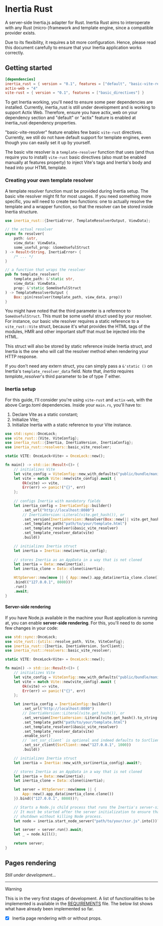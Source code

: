 # Inertia Rust

A server-side Inertia.js adapter for Rust. Inertia Rust aims to interoperate with any
Rust (micro-)framework and template engine, since a compatible provider exists.

Due to its flexibility, it requires a bit more configuration. Hence, please read
this document carefully to ensure that your Inertia application works correctly.

## Getting started

```toml
[dependencies]
inertia_rust = { version = "0.1", features = ["default", "basic-vite-resolver"] }
actix-web = "4"
vite-rust = { version = "0.1", features = ["basic_directives"] }
```

To get Inertia working, you'll need to ensure some peer dependencies are installed.
Currently, inertia_rust is still under development and is working to support Actix Web.
Therefore, ensure you have actix_web on your dependency section and "default" or "actix"
feature is enabled at inertia_rust dependency properties.

"basic-vite-resolver" feature enables few basic `vite-rust` directives. Currently, we
still do not have default support for template engines, even though you can easily set
it up by yourself.

The basic vite resolver is a `template-resolver` function that uses (and thus require you
to install) `vite-rust` basic directives (also must be enabled manually at features property)
to inject Vite's tags and Inertia's body and head into your HTML template.

### Creating your own template resolver
A template resolver function must be provided during Inertia setup. The basic vite resolver
might fit for most usages. If you need something more specific, you will need to create
two functions: one to actually resolve the template and a wrapper function, so that the resolver
can be stored inside Inertia structure.

```rust
use inertia_rust::{InertiaError, TemplateResolverOutput, ViewData};

// the actual resolver
async fn resolver(
    path: &str,
    view_data: ViewData,
    some_useful_prop: &SomeUsefulStruct
) -> Result<String, InertiaError> {
    /* ... */
}

// a function that wraps the resolver
pub fn template_resolver(
    template_path: &'static str,
    view_data: ViewData,
    prop: &'static SomeUsefulStruct
) -> TemplateResolverOutput {
    Box::pin(resolver(template_path, view_data, prop))
}
```

You might have noted that the third parameter is a reference to `SomeUsefulStruct`. This must be
some useful struct used by your resolver. For instance, our basic vite resolver requires a
static reference to a `vite_rust::Vite` struct, because it's what provides the HTML tags of the modules,
HMR and other important stuff that must be injected into the HTML.

This struct will also be stored by static reference inside Inertia struct, and Inertia is the one who will
call the resolver method when rendering your HTTP response.

If you don't need any extern struct, you can simply pass a `&'static ()` on Inertia's `template_resolver_data`
field. Note that, *Inertia<T>* requires *template_resolver*'s third parameter to be of type *T* either.

### Inertia setup

For this guide, I'll consider you're using `vite-rust` and `actix-web`, with the above Cargo.toml dependencies.
Inside your `main.rs`, you'll have to:

1. Declare Vite as a static constant;
2. Initialize Vite;
3. Initialize Inertia with a static reference to your Vite instance.

```rust
use std::sync::OnceLock;
use vite_rust::{Vite, ViteConfig};
use inertia_rust::{Inertia, InertiaVersion, InertiaConfig};
use inertia_rust::resolvers::basic_vite_resolver;

static VITE: OnceLock<Vite> = OnceLock::new();

fn main() -> std::io::Result<()> {
    // initializes Vite
    let vite_config = ViteConfig::new_with_defaults("public/bundle/manifest.json");
    let vite = match Vite::new(vite_config).await {
        Ok(vite) => vite,
        Err(err) => panic!("{}", err)
    };
    
    // configs Inertia with mandatory fields
    let inertia_config = InertiaConfig::builder()
        .set_url("http://localhost:8080")
        // InertiaVersion::Literal(vite.get_hash()), or
        .set_version(InertiaVersion::Resolver(Box::new(|| vite.get_hash())))
        .set_template_path("path/to/your/template.html")
        .set_template_resolver(&basic_vite_resolver)
        .set_template_resolver_data(vite)
        .build()

    // initializes Inertia struct
    let inertia = Inertia::new(inertia_config);
    
    // stores Inertia as an AppData in a way that is not cloned
    let inertia = Data::new(inertia);
    let inertia_clone = Data::clone(&inertia);

    HttpServer::new(move || { App::new().app_data(inertia_clone.clone()) })
    .bind(("127.0.0.1", 8080))?
    .run()
    .await;
}
```

#### Server-side rendering

If you have Node.js available in the machine your Rust application is running at, you can enable
**server-side rendering**. For this, you'll need to do some few changes in your code:

```rust
use std::sync::OnceLock;
use vite_rust::{utils::resolve_path, Vite, ViteConfig};
use inertia_rust::{Inertia, InertiaVersion, SsrClient};
use inertia_rust::resolvers::basic_vite_resolver;

static VITE: OnceLock<Vite> = OnceLock::new();

fn main() -> std::io::Result<()> {
    // initializes Vite
    let vite_config = ViteConfig::new_with_defaults("public/bundle/manifest.json");
    let vite = match Vite::new(vite_config).await {
        Ok(vite) => vite,
        Err(err) => panic!("{}", err)
    };

    let inertia_config = InertiaConfig::builder()
        .set_url("http://localhost:8080")
        // InertiaVersion::Literal(vite.get_hash()), or
        .set_version(InertiaVersion::Literal(vite.get_hash().to_string()))
        .set_template_path("path/to/your/template.html")
        .set_template_resolver(&basic_vite_resolver)
        .set_template_resolver_data(vite)
        .enable_ssr()
        // `set_ssr_client` is optional and indeed defaults to SsrClient::new("127.0.0.1", 1000)
        .set_ssr_client(SsrClient::new("127.0.0.1", 1000))
        .build()

    // initializes Inertia struct
    let inertia = Inertia::new_with_ssr(inertia_config).await?;

    // stores Inertia as an AppData in a way that is not cloned
    let inertia = Data::new(inertia);
    let inertia_clone = Data::clone(&inertia);

    let server = HttpServer::new(move || {
        App::new().app_data(inertia_clone.clone())
    }).bind(("127.0.0.1", 8080))?;

    // Starts a Node.js child process that runs the Inertia's server-side-rendering server.
    // It must be started after the server initialization to ensure that the server won't panic and
    // shutdown without killing Node process.
    let node = inertia.start_node_server("path/to/your/ssr.js".into())?;

    let server = server.run().await;
    let _ = node.kill();
    
    return server;
}
```

## Pages rendering
*Still under development...*

---

> [!WARNING]
> This is in the very first stages of development. A list of functionalities to be
> implemented is available in the <a href="./REQUIREMENTS.md">REQUIREMENTS</a> file.
> The below list shows what have already been implemented so far.
> - [x] Inertia page rendering with or without props.
